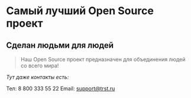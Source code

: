 # Самый лучший Open Source проект

## Сделан людьми для людей

> Наш Open Source проект предназначен для объединения людей со всего мира!

*Тут даже контакты есть:*

Тел: 8 800 333 55 22
Email: support@trst.ru
